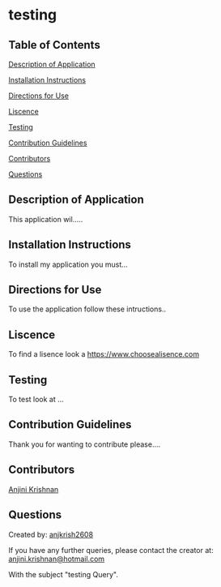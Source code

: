# testing

 ## Table of Contents 

[Description of Application](#des)

[Installation Instructions](#insta)

[Directions for Use](#use)

[Liscence](#lis)

[Testing](#test)

[Contribution Guidelines](#gui)

[Contributors](#cont)

[Questions](#ques)

 <a id='des'></a> 

 ## Description of Application
This application wil.....

 <a id='insta'></a> 

 ## Installation Instructions
To install my application you must...

<a id='use'></a> 

 ## Directions for Use
To use the application follow these intructions..

<a id='lis'></a> 

 ## Liscence
To find a lisence look a https://www.choosealisence.com

<a id='test'></a> 

 ## Testing
To test look at ...

<a id='gui'></a> 

 ## Contribution Guidelines
Thank you for wanting to contribute please....

<a id='cont'></a> 

 ## Contributors
[Anjini Krishnan](https://www.github.com/anjkrish2608)

<a id='ques'></a> 

 ## Questions

 Created by: [anjkrish2608](https://www.github.com/anjkrish2608)

 If you have any further queries, please contact the creator at: anjini.krishnan@hotmail.com

 With the subject "testing Query".